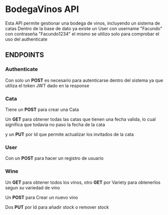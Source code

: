 # BodegaVinos API

Esta API permite gestionar una bodega de vinos, incluyendo un sistema de catas
Dentro de la base de dato ya existe un User con username "Facundo" con contraseña "Facundo1234"
el mismo se utilizo solo para comprobar el uso del authenticate

## ENDPOINTS
### Authenticate
Con solo un **POST** es necesario para autenticarse dentro del sistema ya que utiliza el token JWT dado en la response 
### Cata
Tiene un **POST** para crear una Cata  

Un **GET** para obtener todas las catas que tienen una fecha valida, lo cual significa que todavia no paso la fecha de la cata

y un **PUT** por Id que permite actualizar los invitados de la cata
### User
Con un **POST** para hacer un registro de usuario
### Wine
Un **GET** para obtener todos los vinos, otro **GET** por Variety para obtenerlos segun su variedad de vino

Un **POST** para Crear un nuevo vino

Dos **PUT** por Id para añadir stock o remover stock
